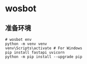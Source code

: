 # wosbot
 
## 准备环境

```
# wosbot env
python -m venv venv
venv\Scripts\activate # For Windows
pip install fastapi uvicorn
python -m pip install --upgrade pip
```
